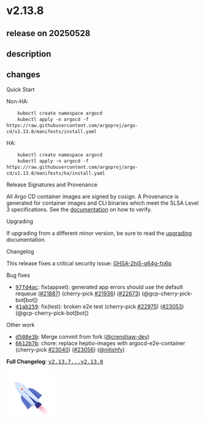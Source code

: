 # v2.13.8

## release on 20250528

## description

## changes

Quick Start

Non-HA:

        kubectl create namespace argocd
        kubectl apply -n argocd -f https://raw.githubusercontent.com/argoproj/argo-cd/v2.13.8/manifests/install.yaml

HA:

        kubectl create namespace argocd
        kubectl apply -n argocd -f https://raw.githubusercontent.com/argoproj/argo-cd/v2.13.8/manifests/ha/install.yaml

Release Signatures and Provenance

All Argo CD container images are signed by cosign. A Provenance is generated for container images and CLI binaries which meet the SLSA Level 3 specifications. See the <a href="https://argo-cd.readthedocs.io/en/stable/operator-manual/signed-release-assets" rel="nofollow">documentation</a> on how to verify.

Upgrading

If upgrading from a different minor version, be sure to read the <a href="https://argo-cd.readthedocs.io/en/stable/operator-manual/upgrading/overview/" rel="nofollow">upgrading</a> documentation.

Changelog

This release fixes a critical security issue: <a title="GHSA-2hj5-g64g-fp6p" data-hovercard-type="advisory" data-hovercard-url="/advisories/GHSA-2hj5-g64g-fp6p/hovercard" href="https://github.com/advisories/GHSA-2hj5-g64g-fp6p">GHSA-2hj5-g64g-fp6p</a>

Bug fixes

* <a class="commit-link" data-hovercard-type="commit" data-hovercard-url="https://github.com/argoproj/argo-cd/commit/97fd4ac877dabf5b6ff4e1640c6ab58b9098ec43/hovercard" href="https://github.com/argoproj/argo-cd/commit/97fd4ac877dabf5b6ff4e1640c6ab58b9098ec43"><tt>97fd4ac</tt></a>: fix(appset): generated app errors should use the default requeue (<a class="issue-link js-issue-link" data-error-text="Failed to load title" data-id="2856314944" data-permission-text="Title is private" data-url="https://github.com/argoproj/argo-cd/issues/21887" data-hovercard-type="issue" data-hovercard-url="/argoproj/argo-cd/issues/21887/hovercard" href="https://github.com/argoproj/argo-cd/issues/21887">#21887</a>) (cherry-pick <a class="issue-link js-issue-link" data-error-text="Failed to load title" data-id="2869819386" data-permission-text="Title is private" data-url="https://github.com/argoproj/argo-cd/issues/21936" data-hovercard-type="pull_request" data-hovercard-url="/argoproj/argo-cd/pull/21936/hovercard" href="https://github.com/argoproj/argo-cd/pull/21936">#21936</a>) (<a class="issue-link js-issue-link" data-error-text="Failed to load title" data-id="2996562686" data-permission-text="Title is private" data-url="https://github.com/argoproj/argo-cd/issues/22673" data-hovercard-type="pull_request" data-hovercard-url="/argoproj/argo-cd/pull/22673/hovercard" href="https://github.com/argoproj/argo-cd/pull/22673">#22673</a>) (@gcp-cherry-pick-bot[bot])
* <a class="commit-link" data-hovercard-type="commit" data-hovercard-url="https://github.com/argoproj/argo-cd/commit/41ab259bea471f65db9fd5d79150bae836bfcccd/hovercard" href="https://github.com/argoproj/argo-cd/commit/41ab259bea471f65db9fd5d79150bae836bfcccd"><tt>41ab259</tt></a>: fix(test): broken e2e test (cherry-pick <a class="issue-link js-issue-link" data-error-text="Failed to load title" data-id="3063692280" data-permission-text="Title is private" data-url="https://github.com/argoproj/argo-cd/issues/22975" data-hovercard-type="pull_request" data-hovercard-url="/argoproj/argo-cd/pull/22975/hovercard" href="https://github.com/argoproj/argo-cd/pull/22975">#22975</a>) (<a class="issue-link js-issue-link" data-error-text="Failed to load title" data-id="3074993464" data-permission-text="Title is private" data-url="https://github.com/argoproj/argo-cd/issues/23053" data-hovercard-type="pull_request" data-hovercard-url="/argoproj/argo-cd/pull/23053/hovercard" href="https://github.com/argoproj/argo-cd/pull/23053">#23053</a>) (@gcp-cherry-pick-bot[bot])

Other work

* <a class="commit-link" data-hovercard-type="commit" data-hovercard-url="https://github.com/argoproj/argo-cd/commit/d508e3be5079e43e132e7a68c7670f0408291569/hovercard" href="https://github.com/argoproj/argo-cd/commit/d508e3be5079e43e132e7a68c7670f0408291569"><tt>d508e3b</tt></a>: Merge commit from fork (<a class="user-mention notranslate" data-hovercard-type="user" data-hovercard-url="/users/crenshaw-dev/hovercard" data-octo-click="hovercard-link-click" data-octo-dimensions="link_type:self" href="https://github.com/crenshaw-dev">@crenshaw-dev</a>)
* <a class="commit-link" data-hovercard-type="commit" data-hovercard-url="https://github.com/argoproj/argo-cd/commit/6612b7b017730041706b39fd1a8eaa92d866ec0e/hovercard" href="https://github.com/argoproj/argo-cd/commit/6612b7b017730041706b39fd1a8eaa92d866ec0e"><tt>6612b7b</tt></a>: chore: replace heptio-images with argocd-e2e-container (cherry-pick <a class="issue-link js-issue-link" data-error-text="Failed to load title" data-id="3073973102" data-permission-text="Title is private" data-url="https://github.com/argoproj/argo-cd/issues/23040" data-hovercard-type="pull_request" data-hovercard-url="/argoproj/argo-cd/pull/23040/hovercard" href="https://github.com/argoproj/argo-cd/pull/23040">#23040</a>) (<a class="issue-link js-issue-link" data-error-text="Failed to load title" data-id="3076266192" data-permission-text="Title is private" data-url="https://github.com/argoproj/argo-cd/issues/23056" data-hovercard-type="pull_request" data-hovercard-url="/argoproj/argo-cd/pull/23056/hovercard" href="https://github.com/argoproj/argo-cd/pull/23056">#23056</a>) (<a class="user-mention notranslate" data-hovercard-type="user" data-hovercard-url="/users/nitishfy/hovercard" data-octo-click="hovercard-link-click" data-octo-dimensions="link_type:self" href="https://github.com/nitishfy">@nitishfy</a>)

<strong>Full Changelog</strong>: <a class="commit-link" href="https://github.com/argoproj/argo-cd/compare/v2.13.7...v2.13.8"><tt>v2.13.7...v2.13.8</tt></a>

<a href="https://argoproj.github.io/cd/" rel="nofollow"><img src="https://raw.githubusercontent.com/argoproj/argo-site/master/content/pages/cd/gitops-cd.png" width="25%" style="max-width: 100%;"></a>


